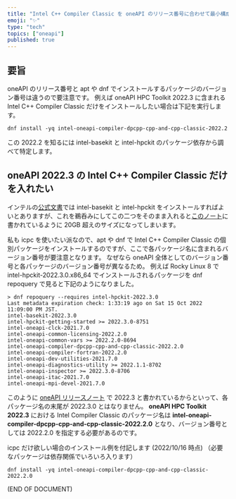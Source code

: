```yaml
---
title: "Intel C++ Compiler Classic を oneAPI のリリース番号に合わせて最小構成で入れる"
emoji: "✨"
type: "tech"
topics: ["oneapi"]
published: true
---
```


## 要旨
oneAPI のリリース番号と apt や dnf でインストールするパッケージのバージョン番号は違うので要注意です。
例えば oneAPI HPC Toolkit 2022.3 に含まれる Intel C++ Compiler Classic だけをインストールしたい場合は下記を実行します。

```
dnf install -yq intel-oneapi-compiler-dpcpp-cpp-and-cpp-classic-2022.2
```

この 2022.2 を知るには intel-basekit と intel-hpckit のパッケージ依存から調べて特定します。

## oneAPI 2022.3 の Intel C++ Compiler Classic だけを入れたい
インテルの[公式文書](https://www.intel.com/content/www/us/en/develop/documentation/installation-guide-for-intel-oneapi-toolkits-linux/top/installation/install-using-package-managers/yum-dnf-zypper.html)では intel-basekit と intel-hpckit をインストールすればよいとありますが、これを鵜呑みにしてこの二つをそのまま入れると[このノート](https://zenn.dev/hishinuma_t/articles/intel-oneapi_install)に書かれているように 20GB 超えのサイズになってしまいます。

私も icpc を使いたい派なので、apt や dnf で Intel C++ Compiler Classic の個別パッケージをインストールするのですが、ここで各パッケージ名に含まれるバージョン番号が要注意となります。
なぜなら oneAPI 全体としてのバージョン番号と各パッケージのバージョン番号が異なるため。
例えば Rocky Linux 8 で intel-hpckit-2022.3.0.x86_64 でインストールされるパッケージを dnf repoquery で見ると下記のようになりました。
```
> dnf repoquery --requires intel-hpckit-2022.3.0
Last metadata expiration check: 1:33:19 ago on Sat 15 Oct 2022 11:09:00 PM JST.
intel-basekit-2022.3.0
intel-hpckit-getting-started >= 2022.3.0-8751
intel-oneapi-clck-2021.7.0
intel-oneapi-common-licensing-2022.2.0
intel-oneapi-common-vars >= 2022.2.0-8694
intel-oneapi-compiler-dpcpp-cpp-and-cpp-classic-2022.2.0
intel-oneapi-compiler-fortran-2022.2.0
intel-oneapi-dev-utilities-2021.7.0
intel-oneapi-diagnostics-utility >= 2022.1.1-8702
intel-oneapi-inspector >= 2022.3.0-8706
intel-oneapi-itac-2021.7.0
intel-oneapi-mpi-devel-2021.7.0
```
このように [oneAPI リリースノート](https://www.intel.com/content/www/us/en/developer/articles/release-notes/intel-oneapi-hpc-toolkit-release-notes.html) で 2022.3 と書かれているからといって、各パッケージ名の末尾が 2022.3.0 とはなりません。 **oneAPI HPC Toolkit 2022.3** における Intel Compiler Classic のパッケージ名は **intel-oneapi-compiler-dpcpp-cpp-and-cpp-classic-2022.2.0** となり、バージョン番号としては 2022.2.0 を指定する必要があるのです。

icpc だけ欲しい場合のインストール例を付記します (2022/10/16 時点)
（必要なパッケージは依存関係でいろいろ入ります）
```
dnf install -yq intel-oneapi-compiler-dpcpp-cpp-and-cpp-classic-2022.2.0
```

(END OF DOCUMENT)
